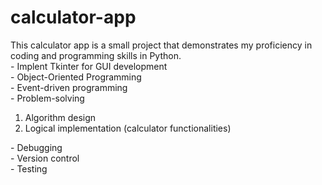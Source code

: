 # calculator-app
 This calculator app is a small project that demonstrates my proficiency in coding and programming skills in Python. 
   </br>- Implent Tkinter for GUI development
   </br>- Object-Oriented Programming
   </br>- Event-driven programming
   </br>- Problem-solving
   <ol>
    <li>Algorithm design</li>
    <li>Logical implementation (calculator functionalities)</li>
   </ol>
   - Debugging 
   </br>- Version control
   </br>- Testing

